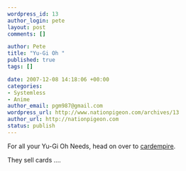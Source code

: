 ```yaml
--- 
wordpress_id: 13
author_login: pete
layout: post
comments: []

author: Pete
title: "Yu-Gi Oh "
published: true
tags: []

date: 2007-12-08 14:18:06 +00:00
categories: 
- Systemless
- Anime
author_email: pgm987@gmail.com
wordpress_url: http://www.nationpigeon.com/archives/13
author_url: http://nationpigeon.com
status: publish
---
```

For all your Yu-Gi Oh Needs, head on over to <a href="http://www.cardempire.co.uk/">cardempire</a>.

They sell cards ....
